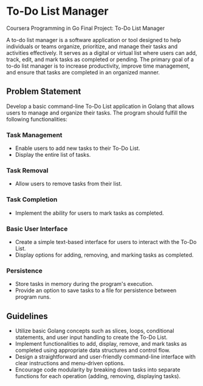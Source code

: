 # To-Do List Manager

Coursera Programming in Go Final Project: To-Do List Manager

A to-do list manager is a software application or tool designed to help individuals or teams organize, prioritize, and manage their tasks and activities effectively. It serves as a digital or virtual list where users can add, track, edit, and mark tasks as completed or pending. The primary goal of a to-do list manager is to increase productivity, improve time management, and ensure that tasks are completed in an organized manner.

## Problem Statement

Develop a basic command-line To-Do List application in Golang that allows users to manage and organize their tasks. The program should fulfill the following functionalities:

### Task Management

* Enable users to add new tasks to their To-Do List.
* Display the entire list of tasks.

### Task Removal

* Allow users to remove tasks from their list.

### Task Completion

* Implement the ability for users to mark tasks as completed.

### Basic User Interface

* Create a simple text-based interface for users to interact with the To-Do List.
* Display options for adding, removing, and marking tasks as completed.

### Persistence

* Store tasks in memory during the program's execution.
* Provide an option to save tasks to a file for persistence between program runs.

## Guidelines

* Utilize basic Golang concepts such as slices, loops, conditional statements, and user input handling to create the To-Do List.
* Implement functionalities to add, display, remove, and mark tasks as completed using appropriate data structures and control flow.
* Design a straightforward and user-friendly command-line interface with clear instructions and menu-driven options.
* Encourage code modularity by breaking down tasks into separate functions for each operation (adding, removing, displaying tasks).
